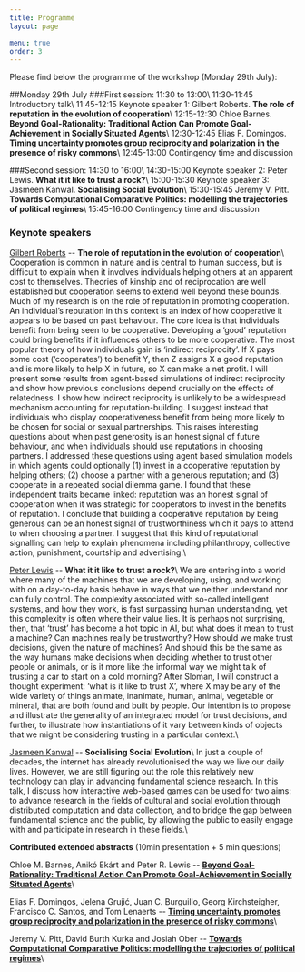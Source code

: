 ```yaml
---
title: Programme
layout: page

menu: true
order: 3
---
```


Please find below the programme of the workshop (Monday 29th July):

##Monday 29th July
###First session: 11:30 to 13:00\\
11:30-11:45 Introductory talk\\
11:45-12:15 Keynote speaker 1: Gilbert Roberts. **The role of reputation in the evolution of cooperation**\\
12:15-12:30 Chloe Barnes. **Beyond Goal-Rationality: Traditional Action Can Promote Goal-Achievement in Socially Situated Agents**\\
12:30-12:45 Elias F. Domingos. **Timing uncertainty promotes group reciprocity and polarization in the presence of risky commons**\\
12:45-13:00 Contingency time and discussion

###Second session: 14:30 to 16:00\\
14:30-15:00 Keynote speaker 2: Peter Lewis. **What it it like to trust a rock?**\\
15:00-15:30 Keynote speaker 3: Jasmeen Kanwal. **Socialising Social Evolution**\\
15:30-15:45 Jeremy V. Pitt. **Towards Computational Comparative Politics: modelling the trajectories of political regimes**\\
15:45-16:00 Contingency time and discussion

### Keynote speakers

[Gilbert Roberts](https://www.researchgate.net/profile/Gilbert_Roberts) -- **The role of reputation in the evolution of cooperation**\\
Cooperation is common in nature and is central to human success, but is difficult to explain when it involves individuals helping others at an apparent cost to themselves. Theories of kinship and of reciprocation are well established but cooperation seems to extend well beyond these bounds. Much of my research is on the role of reputation in promoting cooperation. An individual’s reputation in this context is an index of how cooperative it appears to be based on past behaviour. The core idea is that individuals benefit from being seen to be cooperative. Developing a ‘good’ reputation could bring benefits if it influences others to be more cooperative. The most popular theory of how individuals gain is ‘indirect reciprocity’. If X pays some cost (‘cooperates’) to benefit Y, then Z assigns X a good reputation and is more likely to help X in future, so X can make a net profit. I will present some results from agent-based simulations of indirect reciprocity and show how previous conclusions depend crucially on the effects of relatedness. I show how indirect reciprocity is unlikely to be a widespread mechanism accounting for reputation-building. I suggest instead that individuals who display cooperativeness benefit from being more likely to be chosen for social or sexual partnerships. This raises interesting questions about when past generosity is an honest signal of future behaviour, and when individuals should use reputations in choosing partners. I addressed these questions using agent based simulation models in which agents could optionally (1) invest in a cooperative reputation by helping others; (2) choose a partner with a generous reputation; and (3) cooperate in a repeated social dilemma game. I found that these independent traits became linked: reputation was an honest signal of cooperation when it was strategic for cooperators to invest in the benefits of reputation. I conclude that building a cooperative reputation by being generous can be an honest signal of trustworthiness which it pays to attend to when choosing a partner. I suggest that this kind of reputational signalling can help to explain phenomena including philanthropy, collective action, punishment, courtship and advertising.\\

[Peter Lewis](https://www2.aston.ac.uk/eas/staff/a-z/dr-peter-lewis) -- **What it it like to trust a rock?**\\
We are entering into a world where many of the machines that we are
developing, using, and working with on a day-to-day basis behave in ways
that we neither understand nor can fully control. The complexity
associated with so-called intelligent systems, and how they work, is
fast surpassing human understanding, yet this complexity is often where
their value lies. It is perhaps not surprising, then, that ‘trust’ has
become a hot topic in AI, but what does it mean to trust a machine? Can
machines really be trustworthy? How should we make trust decisions,
given the nature of machines? And should this be the same as the way
humans make decisions when deciding whether to trust other people or
animals, or is it more like the informal way we might talk of trusting a
car to start on a cold morning? After Sloman, I will construct a thought
experiment: ‘what is it like to trust X’, where X may be any of the wide
variety of things animate, inanimate, human, animal, vegetable or
mineral, that are both found and built by people. Our intention is to
propose and illustrate the generality of an integrated model for trust
decisions, and further, to illustrate how instantiations of it vary
between kinds of objects that we might be considering trusting in a
particular context.\\

[Jasmeen Kanwal](https://jasmeenkanwal.tk) -- **Socialising Social Evolution**\\
In just a couple of decades, the internet has already revolutionised the way we live our daily lives. However, we are still figuring out the role this relatively new technology can play in advancing fundamental science research. In this talk, I discuss how interactive web-based games can be used for two aims: to advance research in the fields of cultural and social evolution through distributed computation and data collection, and to bridge the gap between fundamental science and the public, by allowing the public to easily engage with and participate in research in these fields.\\

**Contributed extended abstracts** (10min presentation + 5 min questions)

Chloe M. Barnes, Anikó Ekárt and Peter R. Lewis -- [**Beyond Goal-Rationality: Traditional Action Can Promote Goal-Achievement in Socially Situated Agents**](/assets/abstracts/Barnes2019BeyondAgents)\\


Elias F. Domingos, Jelena Grujić, Juan C. Burguillo, Georg Kirchsteigher, Francisco C. Santos, and Tom Lenaerts -- [**Timing uncertainty promotes group reciprocity and polarization in the presence of risky commons**](/assets/abstracts/Domingos2019TimingCommons)\\

Jeremy V. Pitt, David Burth Kurka and Josiah Ober -- [**Towards Computational Comparative Politics: modelling the trajectories of political regimes**](/assets/asbtracts/Pitt2019TowardsRegimes)\\




